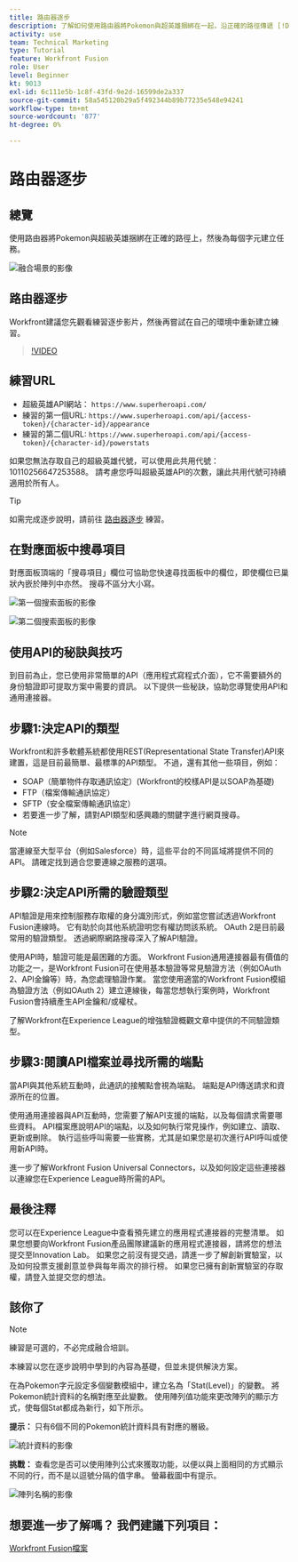 ```yaml
---
title: 路由器逐步
description: 了解如何使用路由器將Pokemon與超英雄捆綁在一起，沿正確的路徑傳遞 [!DNL Adobe Workfront Fusion].
activity: use
team: Technical Marketing
type: Tutorial
feature: Workfront Fusion
role: User
level: Beginner
kt: 9013
exl-id: 6c111e5b-1c8f-43fd-9e2d-16599de2a337
source-git-commit: 58a545120b29a5f492344b89b77235e548e94241
workflow-type: tm+mt
source-wordcount: '877'
ht-degree: 0%

---
```


# 路由器逐步

## 總覽

使用路由器將Pokemon與超級英雄捆綁在正確的路徑上，然後為每個字元建立任務。

![融合場景的影像](assets/universal-connectors-and-routing-2.png)

## 路由器逐步

Workfront建議您先觀看練習逐步影片，然後再嘗試在自己的環境中重新建立練習。

>[!VIDEO](https://video.tv.adobe.com/v/335272/?quality=12)

## 練習URL

* 超級英雄API網站： `https://www.superheroapi.com/`
* 練習的第一個URL: `https://www.superheroapi.com/api/{access-token}/{character-id}/appearance`
* 練習的第二個URL: `https://www.superheroapi.com/api/{access-token}/{character-id}/powerstats`

如果您無法存取自己的超級英雄代號，可以使用此共用代號：10110256647253588。 請考慮您呼叫超級英雄API的次數，讓此共用代號可持續適用於所有人。

>[!TIP]
>
>如需完成逐步說明，請前往 [路由器逐步](https://experienceleague.adobe.com/docs/workfront-learn/tutorials-workfront/fusion/exercises/routers.html?lang=en) 練習。


## 在對應面板中搜尋項目

對應面板頂端的「搜尋項目」欄位可協助您快速尋找面板中的欄位，即使欄位已巢狀內嵌於陣列中亦然。 搜尋不區分大小寫。

![第一個搜索面板的影像](assets/universal-connectors-and-routing-3.png)

![第二個搜索面板的影像](assets/universal-connectors-and-routing-4.png)

## 使用API的秘訣與技巧

到目前為止，您已使用非常簡單的API（應用程式寫程式介面），它不需要額外的身份驗證即可提取方案中需要的資訊。 以下提供一些秘訣，協助您導覽使用API和通用連接器。

## 步驟1:決定API的類型

Workfront和許多軟體系統都使用REST(Representational State Transfer)API來建置，這是目前最簡單、最標準的API類型。 不過，還有其他一些項目，例如：

* SOAP（簡單物件存取通訊協定）(Workfront的校樣API是以SOAP為基礎)
* FTP（檔案傳輸通訊協定）
* SFTP（安全檔案傳輸通訊協定）
* 若要進一步了解，請對API類型和感興趣的關鍵字進行網頁搜尋。

>[!NOTE]
>
>當連線至大型平台（例如Salesforce）時，這些平台的不同區域將提供不同的API。 請確定找到適合您要連線之服務的選項。

## 步驟2:決定API所需的驗證類型

API驗證是用來控制服務存取權的身分識別形式，例如當您嘗試透過Workfront Fusion連線時。 它有助於向其他系統證明您有權訪問該系統。 OAuth 2是目前最常用的驗證類型。 透過網際網路搜尋深入了解API驗證。

使用API時，驗證可能是最困難的方面。 Workfront Fusion通用連接器最有價值的功能之一，是Workfront Fusion可在使用基本驗證等常見驗證方法（例如OAuth 2、API金鑰等）時，為您處理驗證作業。 當您使用適當的Workfront Fusion模組為驗證方法（例如OAuth 2）建立連線後，每當您想執行案例時，Workfront Fusion會持續產生API金鑰和/或權杖。

了解Workfront在Experience League的增強驗證概觀文章中提供的不同驗證類型。

## 步驟3:閱讀API檔案並尋找所需的端點

當API與其他系統互動時，此通訊的接觸點會視為端點。 端點是API傳送請求和資源所在的位置。

使用通用連接器與API互動時，您需要了解API支援的端點，以及每個請求需要哪些資料。 API檔案應說明API的端點，以及如何執行常見操作，例如建立、讀取、更新或刪除。 執行這些呼叫需要一些實務，尤其是如果您是初次進行API呼叫或使用新API時。

進一步了解Workfront Fusion Universal Connectors，以及如何設定這些連接器以連線您在Experience League時所需的API。

## 最後注釋

您可以在Experience League中查看預先建立的應用程式連接器的完整清單。 如果您想要向Workfront Fusion產品團隊建議新的應用程式連接器，請將您的想法提交至Innovation Lab。 如果您之前沒有提交過，請進一步了解創新實驗室，以及如何投票支援創意並參與每年兩次的排行榜。 如果您已擁有創新實驗室的存取權，請登入並提交您的想法。

## 該你了

>[!NOTE]
>
>練習是可選的，不必完成融合培訓。

本練習以您在逐步說明中學到的內容為基礎，但並未提供解決方案。

在為Pokemon字元設定多個變數模組中，建立名為「Stat(Level)」的變數。 將Pokemon統計資料的名稱對應至此變數。 使用陣列值功能來更改陣列的顯示方式，使每個Stat都成為新行，如下所示。

**提示：** 只有6個不同的Pokemon統計資料具有對應的層級。

![統計資料的影像](assets/universal-connectors-and-routing-5.png)

**挑戰：** 查看您是否可以使用陣列公式來獲取功能，以便以與上面相同的方式顯示不同的行，而不是以逗號分隔的值字串。 螢幕截圖中有提示。

![陣列名稱的影像](assets/universal-connectors-and-routing-6.png)

## 想要進一步了解嗎？ 我們建議下列項目：

[Workfront Fusion檔案](https://experienceleague.adobe.com/docs/workfront/using/adobe-workfront-fusion/workfront-fusion-2.html?lang=en)
